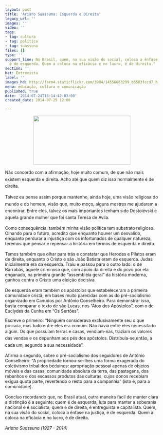 ```yaml
---
layout: post
title: 'Ariano Suassuna: Esquerda e Direita'
legacy_url: ''
images: ''
video: ''
tags:
- tag: cultura
- tag: política
- tag: suassuna
files: []
type: ''
support_line: No Brasil, quem, na sua visão do social, coloca a ênfase na justiça,
  é de esquerda. Quem a coloca na eficácia e no lucro, é de direita."
section: ''
hat: Entrevista
label: ''
images_hd: http://farm4.staticflickr.com/3904/14556663299_b5503fccd7_b.jpg
menu: educação, cultura e comunicação
published: true
date: '2014-07-24T15:14:42-03:00'
created_date: 2014-07-25 12:00

---
```

<p style="text-align:center"><img alt="" height="161" src="http://farm4.staticflickr.com/3904/14556663299_b5503fccd7_b.jpg" width="319" /></p>

<p>N&atilde;o concordo com a afirm<span style="line-height:1.6">a&ccedil;&atilde;o, hoje muito comum, de que n&atilde;o mais existem esquerda e direita. Acho at&eacute; que quem diz isso normalmente &eacute; de direita.</span></p>

<p>Talvez eu pen<span style="line-height:1.6">se assim porque mantenho, ainda hoje, uma vis&atilde;o religiosa do mundo e do homem, vis&atilde;o que, muito mo&ccedil;o, alguns mestres me ajudaram a encontrar. Entre eles, talvez os mais importantes tenham sido Dostoi&eacute;vski e aquela grande mulher que foi santa Teresa de &Aacute;vila.</span></p>

<p>Como consequ&ecirc;ncia, tamb&eacute;m minha vis&atilde;o pol&iacute;tica tem substrato religioso. Olhando para o futuro, acredito que enquanto houver um desvalido, enquanto perdurar a injusti&ccedil;a com os infortunados de qualquer natureza, teremos que pensar e repensar a hist&oacute;ria em termos de esquerda e direita.<br />
<br />
Temos tamb&eacute;m que olhar para tr&aacute;s e constatar que Herodes e Pilatos eram de direita, enquanto o Cristo e s&atilde;o Jo&atilde;o Batista eram de esquerda. Judas inicialmente era da esquerda. Traiu e passou para o outro lado: o de Barrab&aacute;s, aquele criminoso que, com apoio da direita e do povo por ela enganado, na primeira grande &ldquo;assembl&eacute;ia geral&rdquo; da hist&oacute;ria moderna, ganhou contra o Cristo uma elei&ccedil;&atilde;o decisiva.<br />
<br />
De esquerda eram tamb&eacute;m os ap&oacute;stolos que estabeleceram a primeira comunidade crist&atilde;, em bases muito parecidas com as do pr&eacute;-socialismo organizado em Canudos por Ant&ocirc;nio Conselheiro. Para demonstrar isso, basta comparar o texto de s&atilde;o Lucas, nos &ldquo;Atos dos Ap&oacute;stolos&rdquo;, com o de Euclydes da Cunha em &ldquo;Os Sert&otilde;es&rdquo;.</p>

<p>Escreve o primeiro: &ldquo;Ningu&eacute;m considerava exclusivamente seu o que possu&iacute;a, mas tudo entre eles era comum. N&atilde;o havia entre eles necessitado algum. O<span style="line-height:1.6">s que possu&iacute;am terras e casas, vendiam-nas, traziam os valores das vendas e os depunham aos p&eacute;s dos ap&oacute;stolos. Distribu&iacute;a-se,</span><span style="line-height:1.6">ent&atilde;o, a cada um, segundo a sua necessidade&rdquo;.</span></p>

<p>Afirma o segundo, sobre o pr&eacute;-socialismo dos seguidores de Ant&ocirc;nio Conselheiro: &ldquo;A propriedade tornou-se-lhes uma forma exagerada do coletivismo tribal dos bedu&iacute;nos: apropria&ccedil;&atilde;o pessoal apenas de objetos m&oacute;veis e das casas, comunidade absoluta da terra, das pastagens, dos rebanhos e dos escassos produtos das culturas, cujos donos recebiam ex&iacute;gua quota parte, revertendo o resto para a companhia&rdquo; (isto &eacute;, para a comunidade).<br />
<br />
Concluo recordando que, no Brasil atual, outra maneira f&aacute;cil de manter clara a distin&ccedil;&atilde;o &eacute; a seguinte: quem &eacute; de esquerda, luta para manter a soberania nacional e &eacute; socialista; quem &eacute; de direita, &eacute; entreguista e capitalista. Quem, na sua vis&atilde;o do social, coloca a &ecirc;nfase na justi&ccedil;a, &eacute; de esquerda. Quem a coloca na efic&aacute;cia e no lucro, &eacute; de direita.<br />
<br />
<em>Ariano Suassuna (1927 &ndash; 2014)</em></p>

